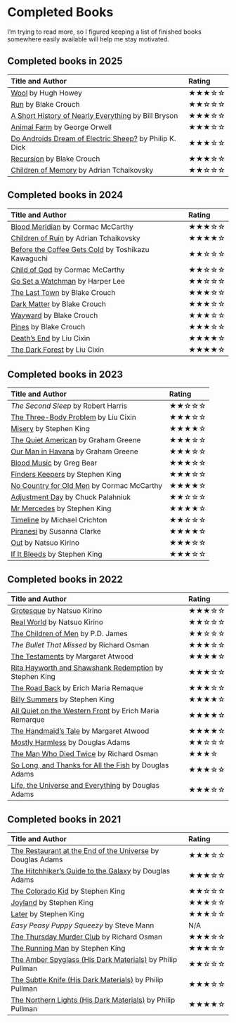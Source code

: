 <!---
# This file is distributed under the Creative Commons Attribution 4.0
# International License. To view a copy of this license, please visit
# <http://creativecommons.org/licenses/by/4.0/>.

collections:
  - 'notes'
  - 'reading'
git: '$Metadata$'
template: _templates/note.html.twig
--->

Completed Books
===============

I’m trying to read more, so I figured keeping a list of finished books
somewhere easily available will help me stay motivated.


## Completed books in 2025

| Title and Author                                           | Rating |
|:-----------------------------------------------------------|:-------|
| [Wool][] by Hugh Howey                                     | ★★★☆☆  |
| [Run][] by Blake Crouch                                    | ★★☆☆☆  |
| [A Short History of Nearly Everything][] by Bill Bryson    | ★★★☆☆  |
| [Animal Farm][] by George Orwell                           | ★★★☆☆  |
| [Do Androids Dream of Electric Sheep?][] by Philip K. Dick | ★★★☆☆  |
| [Recursion][] by Blake Crouch                              | ★★★☆☆  |
| [Children of Memory][] by Adrian Tchaikovsky               | ★★☆☆☆  |

  [Wool]: <https://en.wikipedia.org/wiki/Silo_(series)>
  [Run]: <https://en.wikipedia.org/wiki/Special:BookSources?isbn=9780593874790>
  [A Short History of Nearly Everything]: <https://en.wikipedia.org/wiki/A_Short_History_of_Nearly_Everything>
  [Animal Farm]: <https://en.wikipedia.org/wiki/Animal_Farm>
  [Do Androids Dream of Electric Sheep?]: <https://en.wikipedia.org/wiki/Do_Androids_Dream_of_Electric_Sheep%3F>
  [Recursion]: <https://en.wikipedia.org/wiki/Recursion_(Crouch_novel)>
  [Children of Memory]: <https://en.wikipedia.org/wiki/Children_of_Memory_(novel)>


## Completed books in 2024

| Title and Author                                       | Rating |
|:-------------------------------------------------------|:-------|
| [Blood Meridian][] by Cormac McCarthy                  | ★★★☆☆  |
| [Children of Ruin][] by Adrian Tchaikovsky             | ★★★★☆  |
| [Before the Coffee Gets Cold][] by Toshikazu Kawaguchi | ★★☆☆☆  |
| [Child of God][] by Cormac McCarthy                    | ★★☆☆☆  |
| [Go Set a Watchman][] by Harper Lee                    | ★★☆☆☆  |
| [The Last Town][] by Blake Crouch                      | ★★★☆☆  |
| [Dark Matter][] by Blake Crouch                        | ★★★☆☆  |
| [Wayward][The Last Town] by Blake Crouch               | ★★★☆☆  |
| [Pines][The Last Town] by Blake Crouch                 | ★★★☆☆  |
| [Death’s End][] by Liu Cixin                           | ★★★★☆  |
| [The Dark Forest][] by Liu Cixin                       | ★★★★☆  |

  [Blood Meridian]: <https://en.wikipedia.org/wiki/Blood_Meridian>
  [Children of Ruin]: <https://en.wikipedia.org/wiki/Children_of_Ruin>
  [Before the Coffee Gets Cold]: <https://en.wikipedia.org/wiki/Before_the_Coffee_Gets_Cold>
  [Child of God]: <https://en.wikipedia.org/wiki/Child_of_God>
  [Go Set a Watchman]: <https://en.wikipedia.org/wiki/Go_Set_a_Watchman>
  [The Last Town]: <https://en.wikipedia.org/wiki/The_Wayward_Pines_Trilogy>
  [Dark Matter]: <https://en.wikipedia.org/wiki/Dark_Matter_(Crouch_novel)>
  [Death’s End]: <https://en.wikipedia.org/wiki/Death%27s_End>
  [The Dark Forest]: <https://en.wikipedia.org/wiki/The_Dark_Forest>


## Completed books in 2023

| Title and Author                              | Rating |
|:----------------------------------------------|:-------|
| *The Second Sleep* by Robert Harris           | ★★☆☆☆  |
| [The Three-Body Problem][] by Liu Cixin       | ★★★☆☆  |
| [Misery][] by Stephen King                    | ★★★★☆  |
| [The Quiet American][] by Graham Greene       | ★★★☆☆  |
| [Our Man in Havana][] by Graham Greene        | ★★★☆☆  |
| [Blood Music][] by Greg Bear                  | ★★★☆☆  |
| [Finders Keepers][] by Stephen King           | ★★★☆☆  |
| [No Country for Old Men][] by Cormac McCarthy | ★★★★☆  |
| [Adjustment Day][] by Chuck Palahniuk         | ★★☆☆☆  |
| [Mr Mercedes][] by Stephen King               | ★★★★☆  |
| [Timeline][] by Michael Crichton              | ★★☆☆☆  |
| [Piranesi][] by Susanna Clarke                | ★★★★☆  |
| [Out][] by Natsuo Kirino                      | ★★★☆☆  |
| [If It Bleeds][] by Stephen King              | ★★★☆☆  |

  [The Three-Body Problem]: <https://en.wikipedia.org/wiki/The_Three-Body_Problem_(novel)>
  [Misery]: <https://en.wikipedia.org/wiki/Misery_(novel)>
  [The Quiet American]: <https://en.wikipedia.org/wiki/The_Quiet_American>
  [Our Man in Havana]: <https://en.wikipedia.org/wiki/Our_Man_in_Havana>
  [Blood Music]: <https://en.wikipedia.org/wiki/Blood_Music_(novel)>
  [Finders Keepers]: <https://en.wikipedia.org/wiki/Finders_Keepers_(King_novel)>
  [No Country for Old Men]: <https://en.wikipedia.org/wiki/No_Country_for_Old_Men_(novel)>
  [Adjustment Day]: <https://en.wikipedia.org/wiki/Adjustment_Day>
  [Mr Mercedes]: <https://en.wikipedia.org/wiki/Mr._Mercedes>
  [Timeline]: <https://en.wikipedia.org/wiki/Timeline_(novel)>
  [Piranesi]: <https://en.wikipedia.org/wiki/Piranesi_(novel)>
  [Out]: <https://en.wikipedia.org/wiki/Out_(novel)>
  [If It Bleeds]: <https://en.wikipedia.org/wiki/If_It_Bleeds>


## Completed books in 2022

| Title and Author                                           | Rating |
|:-----------------------------------------------------------|:-------|
| [Grotesque][] by Natsuo Kirino                             | ★★★☆☆  |
| [Real World][] by Natsuo Kirino                            | ★★☆☆☆  |
| [The Children of Men][] by P.D. James                      | ★★☆☆☆  |
| *The Bullet That Missed* by Richard Osman                  | ★★★☆☆  |
| [The Testaments][] by Margaret Atwood                      | ★★★★☆  |
| [Rita Hayworth and Shawshank Redemption][] by Stephen King | ★★★☆☆  |
| [The Road Back][] by Erich Maria Remaque                   | ★★★☆☆  |
| [Billy Summers][] by Stephen King                          | ★★★★☆  |
| [All Quiet on the Western Front][] by Erich Maria Remarque | ★★★★☆  |
| [The Handmaid’s Tale][] by Margaret Atwood                 | ★★★★☆  |
| [Mostly Harmless][] by Douglas Adams                       | ★★☆☆☆  |
| [The Man Who Died Twice][] by Richard Osman                | ★★★☆   |
| [So Long, and Thanks for All the Fish][] by Douglas Adams  | ★★★☆☆  |
| [Life, the Universe and Everything][] by Douglas Adams     | ★★★☆☆  |

  [Grotesque]: <https://en.wikipedia.org/wiki/Grotesque_(novel)>
  [Real World]: <https://en.wikipedia.org/wiki/Real_World_(novel)>
  [The Children of Men]: <https://en.wikipedia.org/wiki/The_Children_of_Men>
  [The Testaments]: <https://en.wikipedia.org/wiki/The_Testaments>
  [Rita Hayworth and Shawshank Redemption]: <https://en.wikipedia.org/wiki/Rita_Hayworth_and_Shawshank_Redemption>
  [The Road Back]: <https://en.wikipedia.org/wiki/The_Road_Back>
  [Billy Summers]: <https://en.wikipedia.org/wiki/Billy_Summers>
  [All Quiet on the Western Front]: <https://en.wikipedia.org/wiki/All_Quiet_on_the_Western_Front>
  [The Handmaid’s Tale]: <https://en.wikipedia.org/wiki/The_Handmaid's_Tale>
  [Mostly Harmless]: <https://en.wikipedia.org/wiki/Mostly_Harmless>
  [The Man Who Died Twice]: <https://en.wikipedia.org/wiki/The_Man_Who_Died_Twice_(novel)>
  [So Long, and Thanks for All the Fish]: <https://en.wikipedia.org/wiki/So_Long,_and_Thanks_for_All_the_Fish>
  [Life, the Universe and Everything]: <https://en.wikipedia.org/wiki/Life,_the_Universe_and_Everything>


## Completed books in 2021

| Title and Author                                               | Rating |
|:---------------------------------------------------------------|:-------|
| [The Restaurant at the End of the Universe][] by Douglas Adams | ★★★☆☆  |
| [The Hitchhiker’s Guide to the Galaxy][] by Douglas Adams      | ★★★☆☆  |
| [The Colorado Kid][] by Stephen King                           | ★★☆☆☆  |
| [Joyland][] by Stephen King                                    | ★★★☆☆  |
| [Later][] by Stephen King                                      | ★★★☆☆  |
| *Easy Peasy Puppy Squeezy* by Steve Mann                       | N/A    |
| [The Thursday Murder Club][] by Richard Osman                  | ★★★☆☆  |
| [The Running Man][] by Stephen King                            | ★★★☆☆  |
| [The Amber Spyglass (His Dark Materials)][] by Philip Pullman  | ★★☆☆☆  |
| [The Subtle Knife (His Dark Materials)][] by Philip Pullman    | ★★★☆☆  |
| [The Northern Lights (His Dark Materials)][] by Philip Pullman | ★★★★☆  |

  [The Restaurant at the End of the Universe]: <https://en.wikipedia.org/wiki/The_Restaurant_at_the_End_of_the_Universe>
  [The Hitchhiker’s Guide to the Galaxy]: <https://en.wikipedia.org/wiki/The_Hitchhiker%27s_Guide_to_the_Galaxy_(novel)>
  [The Colorado Kid]: <https://en.wikipedia.org/wiki/The_Colorado_Kid>
  [Joyland]: <https://en.wikipedia.org/wiki/Joyland_(King_novel)>
  [Later]: <https://en.wikipedia.org/wiki/Later_(novel)>
  [The Thursday Murder Club]: <https://en.wikipedia.org/wiki/The_Thursday_Murder_Club>
  [The Running Man]: <https://en.wikipedia.org/wiki/The_Running_Man_(novel)>
  [The Amber Spyglass (His Dark Materials)]: <https://en.wikipedia.org/wiki/The_Amber_Spyglass>
  [The Subtle Knife (His Dark Materials)]: <https://en.wikipedia.org/wiki/The_Subtle_Knife>
  [The Northern Lights (His Dark Materials)]: <https://en.wikipedia.org/wiki/Northern_Lights_(Pullman_novel)>
